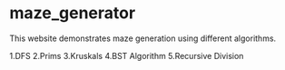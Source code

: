 # maze_generator

This website demonstrates maze generation using different algorithms.

1.DFS
2.Prims
3.Kruskals
4.BST Algorithm
5.Recursive Division
